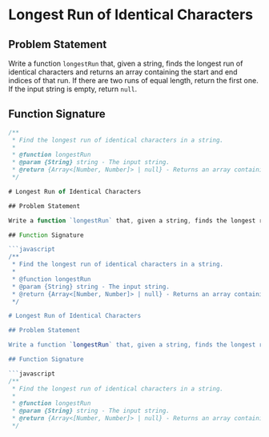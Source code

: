 # Longest Run of Identical Characters

## Problem Statement

Write a function `longestRun` that, given a string, finds the longest run of identical characters and returns an array containing the start and end indices of that run. If there are two runs of equal length, return the first one. If the input string is empty, return `null`.

## Function Signature

```javascript
/**
 * Find the longest run of identical characters in a string.
 *
 * @function longestRun
 * @param {String} string - The input string.
 * @return {Array<[Number, Number]> | null} - Returns an array containing the start and end indices of the longest run or null if no run is found.
 */

# Longest Run of Identical Characters

## Problem Statement

Write a function `longestRun` that, given a string, finds the longest run of identical characters and returns an array containing the start and end indices of that run. If there are two runs of equal length, return the first one. If the input string is empty, return `null`.

## Function Signature

```javascript
/**
 * Find the longest run of identical characters in a string.
 *
 * @function longestRun
 * @param {String} string - The input string.
 * @return {Array<[Number, Number]> | null} - Returns an array containing the start and end indices of the longest run or null if no run is found.
 */

# Longest Run of Identical Characters

## Problem Statement

Write a function `longestRun` that, given a string, finds the longest run of identical characters and returns an array containing the start and end indices of that run. If there are two runs of equal length, return the first one. If the input string is empty, return `null`.

## Function Signature

```javascript
/**
 * Find the longest run of identical characters in a string.
 *
 * @function longestRun
 * @param {String} string - The input string.
 * @return {Array<[Number, Number]> | null} - Returns an array containing the start and end indices of the longest run or null if no run is found.
 */

